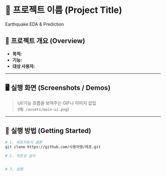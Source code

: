# 📌 프로젝트 이름 (Project Title)

Earthquake EDA & Prediction


## 📁 프로젝트 개요 (Overview)
- **목적:** 
- **기능:** 
- **대상 사용자:** 

---

## 🖥️ 실행 화면 (Screenshots / Demos)
> UI/기능 흐름을 보여주는 GIF나 이미지 삽입  
> (예: `/assets/main-ui.png`)

---

## 🚀 실행 방법 (Getting Started)
```bash
# 1. 레포지토리 클론
git clone https://github.com/사용자명/레포.git

# 2. 의존성 설치


# 3. 실행
